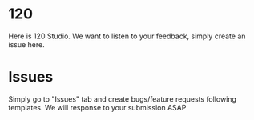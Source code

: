 # 120 
Here is 120 Studio. We want to listen to your feedback, simply create an issue here.

# Issues
Simply go to "Issues" tab and create bugs/feature requests following templates. We will response to your submission ASAP
